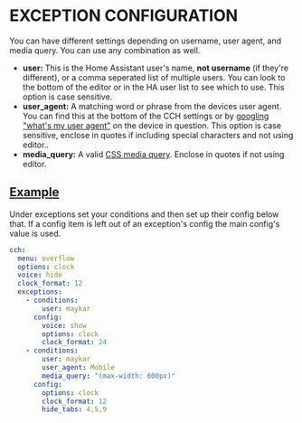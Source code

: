 <!-- Disable sidebar -->
<script>
let sidebar = document.getElementsByClassName("col-md-3")[0];
sidebar.parentNode.removeChild(sidebar);
document.getElementsByClassName("col-md-9")[0].style.cssText = "width:80%;display:block;margin-left:10%";
</script>
<!-- Disable sidebar -->

# **EXCEPTION CONFIGURATION**

You can have different settings depending on username, user agent, and media query. You can use any combination as well.

* **user:** This is the Home Assistant user's name, **not username** (if they're different), or a comma seperated list of multiple users. You can look to the bottom of the editor or in the HA user list to see which to use. This option is case sensitive.
* **user_agent:** A matching word or phrase from the devices user agent. You can find this at the bottom of the CCH settings or by [googling "what's my user agent"](http://www.google.com/search?q=whats+my+user+agent) on the device in question. This option is case sensitive, enclose in quotes if including special characters and not using editor..
* **media_query:** A valid [CSS media query](https://www.w3schools.com/css/css_rwd_mediaqueries.asp). Enclose in quotes if not using editor.


## <u>Example</U>

Under exceptions set your conditions and then set up their config below that. If a config item is left out of an exception's config the main config's value is used.

```yaml
cch:
  menu: overflow
  options: clock
  voice: hide
  clock_format: 12
  exceptions:
    - conditions:
        user: maykar
      config:
        voice: show
        options: clock
        clock_format: 24
    - conditions:
        user: maykar
        user_agent: Mobile
        media_query: "(max-width: 600px)"
      config:
        options: clock
        clock_format: 12
        hide_tabs: 4,5,9
```

